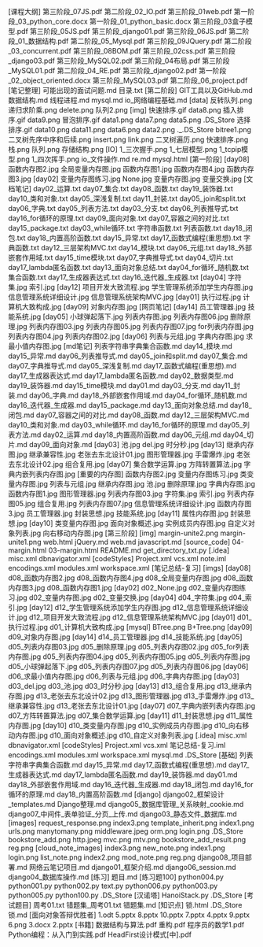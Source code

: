 [课程大纲]
    第三阶段_07JS.pdf
    第二阶段_02_IO.pdf
    第三阶段_01web.pdf
    第一阶段_03_python_core.docx
    第一阶段_01_python_basic.docx
    第三阶段_03盒子模型.pdf
    第三阶段_05JS.pdf
    第三阶段_django01.pdf
    第三阶段_06JS.pdf
    第二阶段_01_数据结构.pdf
    第二阶段_05_Mysql.pdf
    第三阶段_09JQuery.pdf
    第二阶段_03_concurrent.pdf
    第三阶段_08BOM.pdf
    第三阶段_02css.pdf
    第三阶段_django03.pdf
    第三阶段_MySQL02.pdf
    第三阶段_04布局.pdf
    第三阶段_MySQL01.pdf
    第二阶段_04_RE.pdf
    第三阶段_django02.pdf
    第一阶段_02_object_oriented.docx
    第三阶段_MySQL03.pdf
    第二阶段_06_project.pdf
[笔记整理]
    可能出现的面试问题.md
    目录.txt
    [第二阶段]
        GIT工具以及GitHub.md
        数据结构.md
        线程进程.md
        mysql.md
        io_网络编程基础.md
        [data]
            反转队列.png
            递归求阶乘.png
            delete.png
            队列2.png
            [img]
                快速排序.gif
                data8.png
                插入排序.gif
                data9.png
                冒泡排序.gif
                data1.png
                data7.png
                data5.png
                .DS_Store
                选择排序.gif
                data10.png
                data11.png
                data6.png
                data2.png
                ._.DS_Store
                bitree1.png
            二叉树先序中序和后续.png
            insert.png
            link.png
            二叉树遍历.png
            快速排序.png
            栈.png
            队列.png
            存储结构.png
        [IO]
            1_三次握手.png
            1_七层模型.png
            1_tcpip模型.png
            1_四次挥手.png
        io_文件操作.md
        re.md
        mysql.html
    [第一阶段]
        [day08]
            函数内存图2.jpg
            全局变量内存图.jpg
            函数内存图1.jpg
            函数内存图4.jpg
            函数内存图3.jpg
        [day02]
            变量内存图练习.jpg
            None.jpg
            变量内存图.jpg
            变量交换.jpg
        [文档笔记]
            day02_运算.txt
            day07_集合.txt
            day08_函数.txt
            day19_装饰器.txt
            day10_类和对象.txt
            day05_深浅复制.txt
            day11_封装.txt
            day05_join和split.txt
            day06_字典.txt
            day05_列表方法.txt
            day03_分支.txt
            day06_列表推导式.txt
            day16_for循环的原理.txt
            day09_面向对象.txt
            day07_容器之间的对比.txt
            day15_package.txt
            day03_while循环.txt
            字符串函数.txt
            列表函数.txt
            day18_闭包.txt
            day18_内置高阶函数.txt
            day15_异常.txt
            day17_函数式编程(重思想).txt
            字典函数.txt
            day12_三层架构MVC.txt
            day14_模块.txt
            day06_元组.txt
            day18_外部嵌套作用域.txt
            day15_time模块.txt
            day07_字典推导式.txt
            day04_切片.txt
            day17_lambda匿名函数.txt
            day13_面向对象总结.txt
            day04_for循环_随机数.txt
            集合函数.txt
            day17_生成器表达式.txt
            day16_迭代器_生成器.txt
        [day04]
            字符集.jpg
            索引.jpg
        [day12]
            项目开发大致流程.jpg
            学生管理系统添加学生内存图.jpg
            信息管理系统详细设计.jpg
            信息管理系统架构MVC.jpg
        [day01]
            执行过程.jpg
            计算机大致构成.jpg
        [day09]
            对象内存图.jpg
        [网页笔记]
        [day14]
            员工管理器.jpg
            技能系统.jpg
        [day05]
            小球弹起落下.jpg
            列表内存图.jpg
            列表内存图06.jpg
            删除原理.jpg
            列表内存图03.jpg
            列表内存图05.jpg
            列表内存图07.jpg
            for列表内存图.jpg
            列表内存图04.jpg
            列表内存图02.jpg
        [day06]
            列表与元组.jpg
            字典内存图.jpg
            求最小值内存图.jpg
        [md笔记]
            列表字符串字典集合函数.md
            day14_模块.md
            day15_异常.md
            day06_列表推导式.md
            day05_join和split.md
            day07_集合.md
            day07_字典推导式.md
            day05_深浅复制.md
            day17_函数式编程(重思想).md
            day17_生成器表达式.md
            day17_lambda匿名函数.md
            day02_数据类型.md
            day19_装饰器.md
            day15_time模块.md
            day01.md
            day03_分支.md
            day11_封装.md
            day06_字典.md
            day18_外部嵌套作用域.md
            day04_for循环_随机数.md
            day16_迭代器_生成器.md
            day15_package.md
            day13_面向对象总结.md
            day18_闭包.md
            day07_容器之间的对比.md
            day08_函数.md
            day12_三层架构MVC.md
            day10_类和对象.md
            day03_while循环.md
            day16_for循环的原理.md
            day05_列表方法.md
            day02_运算.md
            day18_内置高阶函数.md
            day06_元组.md
            day04_切片.md
            day09_面向对象.md
        [day03]
            池.jpg
            del.jpg
            时分秒.jpg
        [day13]
            继承内存图.jpg
            继承兼容性.jpg
            老张去东北设计01.jpg
            图形管理器.jpg
            手雷爆炸.jpg
            老张去东北设计02.jpg
            组合复用.jpg
        [day07]
            集合数学运算.jpg
            方阵转置算法.jpg
            字典内嵌列表内存图.jpg
        [重要的内存图]
            函数内存图2.jpg
            变量内存图练习.jpg
            类变量内存图.jpg
            列表与元组.jpg
            继承内存图.jpg
            池.jpg
            删除原理.jpg
            字典内存图.jpg
            函数内存图1.jpg
            图形管理器.jpg
            列表内存图03.jpg
            字符集.jpg
            索引.jpg
            列表内存图05.jpg
            组合复用.jpg
            列表内存图07.jpg
            信息管理系统详细设计.jpg
            函数内存图3.jpg
            员工管理器.jpg
            封装思想.jpg
            技能系统.jpg
        [day11]
            属性内存图.jpg
            封装思想.jpg
        [day10]
            类变量内存图.jpg
            面向对象概述.jpg
            实例成员内存图.jpg
            自定义对象列表.jpg
            向右移动内存图.jpg
    [第三阶段]
        [img]
            margin-unite2.png
            margin-unite1.png
        web.html
        jQuery.md
        web.md
        javascript.md
        [source_code]
            04-margin.html
            03-margin.html
README.md
get_directory_txt.py
[.idea]
    misc.xml
    dbnavigator.xml
    [codeStyles]
        Project.xml
    vcs.xml
    note.iml
    encodings.xml
    modules.xml
    workspace.xml
[笔记总结-复习]
    [imgs]
        [day08]
            d08_函数内存图2.jpg
            d08_函数内存图4.jpg
            d08_全局变量内存图.jpg
            d08_函数内存图3.jpg
            d08_函数内存图1.jpg
        [day02]
            d02_None.jpg
            d02_变量内存图练习.jpg
            d02_变量内存图.jpg
            d02_变量交换.jpg
        [day04]
            d04_字符集.jpg
            d04_索引.jpg
        [day12]
            d12_学生管理系统添加学生内存图.jpg
            d12_信息管理系统详细设计.jpg
            d12_项目开发大致流程.jpg
            d12_信息管理系统架构MVC.jpg
        [day01]
            d01_执行过程.jpg
            d01_计算机大致构成.jpg
        [mysql]
            BTree.png
            B+Tree.png
        [day09]
            d09_对象内存图.jpg
        [day14]
            d14_员工管理器.jpg
            d14_技能系统.jpg
        [day05]
            d05_列表内存图03.jpg
            d05_删除原理.jpg
            d05_列表内存图02.jpg
            d05_for列表内存图.jpg
            d05_列表内存图04.jpg
            d05_列表内存图05.jpg
            d05_列表内存图.jpg
            d05_小球弹起落下.jpg
            d05_列表内存图07.jpg
            d05_列表内存图06.jpg
        [day06]
            d06_求最小值内存图.jpg
            d06_列表与元组.jpg
            d06_字典内存图.jpg
        [day03]
            d03_del.jpg
            d03_池.jpg
            d03_时分秒.jpg
        [day13]
            d13_组合复用.jpg
            d13_继承内存图.jpg
            d13_老张去东北设计02.jpg
            d13_图形管理器.jpg
            d13_手雷爆炸.jpg
            d13_继承兼容性.jpg
            d13_老张去东北设计01.jpg
        [day07]
            d07_字典内嵌列表内存图.jpg
            d07_方阵转置算法.jpg
            d07_集合数学运算.jpg
        [day11]
            d11_封装思想.jpg
            d11_属性内存图.jpg
        [day10]
            d10_类变量内存图.jpg
            d10_实例成员内存图.jpg
            d10_向右移动内存图.jpg
            d10_面向对象概述.jpg
            d10_自定义对象列表.jpg
    [.idea]
        misc.xml
        dbnavigator.xml
        [codeStyles]
            Project.xml
        vcs.xml
        笔记总结-复习.iml
        encodings.xml
        modules.xml
        workspace.xml
    mysql.md
    .DS_Store
    [基础]
        列表字符串字典集合函数.md
        day15_异常.md
        day17_函数式编程(重思想).md
        day17_生成器表达式.md
        day17_lambda匿名函数.md
        day19_装饰器.md
        day01.md
        day18_外部嵌套作用域.md
        day16_迭代器_生成器.md
        day18_闭包.md
        day16_for循环的原理.md
        day18_内置高阶函数.md
    [django]
        django02_框架设计_templates.md
        Django整理.md
        django05_数据库管理_关系映射_cookie.md
        django07_中间件_表单验证_分页_上传.md
        django03_静态文件_数据库.md
        [images]
            request_response.png
            index3.png
            template_inherit.png
            index1.png
            urls.png
            manytomany.png
            middleware.jpeg
            orm.png
            login.png
            .DS_Store
            bookstore_add.png
            http.jpeg
            mvc.png
            mtv.png
            bookstore_add_result.png
            reg.png
        [cloud_note_images]
            index3.png
            new_note.png
            index1.png
            login.png
            list_note.png
            index2.png
            mod_note.png
            reg.png
        django08_项目部署.md
        网络云笔记项目.md
        django01_框架介绍.md
        django06_session.md
        django04_数据库操作.md
[练习]
    题目.md
    [练习题100]
        python004.py
        python001.py
        python002.py
        text.py
        python006.py
        python003.py
        python005.py
        python100.py
    .DS_Store
    [汉诺塔]
        HanoiStack.py
.DS_Store
[考试题目]
    周考01.txt
    错题集_周考01.txt
    错题集.md
[知识点]
    锁.html
    .DS_Store
    锁.md
[面向对象答辩优胜者]
    1.odt
    5.pptx
    8.pptx
    10.pptx
    7.pptx
    4.pptx
    9.pptx
    6.png
    3.docx
    2.pptx
[书籍]
    数据结构与算法.pdf
    重构.pdf
    程序员的数学1.pdf
    Python编程：从入门到实践.pdf
    HeadFirst设计模式[中].pdf
